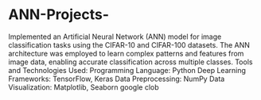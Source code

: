 # ANN-Projects-
Implemented an Artificial Neural Network (ANN) model for image classification tasks using the CIFAR-10 and CIFAR-100 datasets. The ANN architecture was employed to learn complex patterns and features from image data, enabling accurate classification across multiple classes.
﻿Tools and Technologies Used:
Programming Language: Python
Deep Learning Frameworks: TensorFlow, Keras
Data Preprocessing: NumPy
Data Visualization: Matplotlib, Seaborn
google clob
